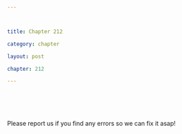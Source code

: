 ```yaml
---



title: Chapter 212

category: chapter

layout: post

chapter: 212

---
```




<br><br><br><br>
Please report us if you find any errors so we can fix it asap!